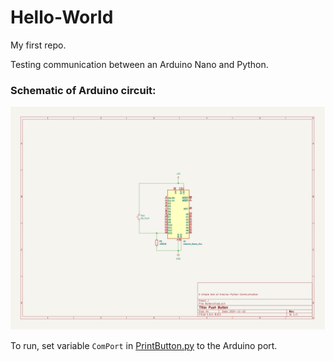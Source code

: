 # Hello-World
My first repo.

Testing communication between an Arduino Nano and Python.

### Schematic of Arduino circuit:
![Schematic.png](Master_(Arduino)/Schematic.png)

To run, set variable `ComPort` in [PrintButton.py](Slave_(Python)/PrintButton.Py) to the Arduino port.
